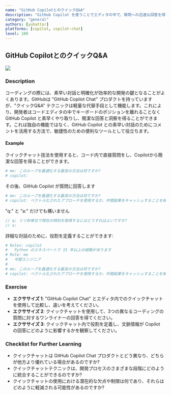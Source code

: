 ```yaml
---
name: "GitHub CopilotとのクイックQ&A"
description: "GitHub Copilot を使うことでエディタの中で、質問への迅速な回答を得ることができます。"
category: "general"
authors: [yuhattor]
platforms: [copilot, copilot-chat]
level: 100
---
```


## GitHub CopilotとのクイックQ&A

<img src="https://img.shields.io/badge/Lv3-Mature_Best_Practice-brightgreen">

### Description

コーディングの際には、素早い対話と明確化が効率的な開発の鍵となることがよくあります。GitHubは "GitHub Copilot Chat" プロダクトを持っていますが、"クイックQ&A" テクニックは軽量な代替手段として機能します。これにより、開発者はコードエディタの中でキーボードのポジションを離れることなく GitHub Copilot と素早くやり取りし、簡潔な回答と洞察を得ることができます。これは独自の機能ではなく、GitHub Copilot との素早い対話のためにコメントを活用する方法で、敏捷性のための便利なツールとして役立ちます。

#### Example

クイックチャット技法を使用すると、コード内で直接質問をし、Copilotから簡潔な回答を得ることができます。

```rb
# me: このループを最適化する最良の方法は何ですか? 
# copilot: 
```

その後、GitHub Copilot が質問に回答します

```rb
# me: このループを最適化する最良の方法は何ですか? 
# copilot: ベクトル化されたアプローチを使用するか、中間結果をキャッシュすることを検討してください。
```

"q:" と "a:" だけでも構いません

```javascript
// q: ミリ秒単位で現在の時刻を取得するにはどうすればよいですか? 
// a: 
```

詳細な対話のために、役割を定義することができます: 

```rb
# Roles: copilot
#   Python のエキスパートで 15 年以上の経験があります
# Role: me
#   中堅エンジニア
#
# me: このループを最適化する最良の方法は何ですか? 
# copilot: ベクトル化されたアプローチを使用するか、中間結果をキャッシュすることを検討してください。
```

### Exercise

- **エクササイズ 1**: "GitHub Copilot Chat" とエディタ内でのクイックチャットを使用して比較し、違いを考えてください。
- **エクササイズ 2**: クイックチャットを使用して、3つの異なるコーディングの質問に対するワンライナーの回答を得てください。
- **エクササイズ 3**: クイックチャット内で役割を定義し、文脈情報が Copilot の回答にどのように影響するかを観察してください。

### Checklist for Further Learning

- クイックチャットは GitHub Copilot Chat プロダクトとどう異なり、どちらが他方より優れている場合があるのですか?
- クイックチャットテクニックは、開発プロセスのさまざまな段階にどのように統合することができるのですか?
- クイックチャットの使用における潜在的な欠点や制限は何であり、それらはどのように軽減される可能性があるのですか?
